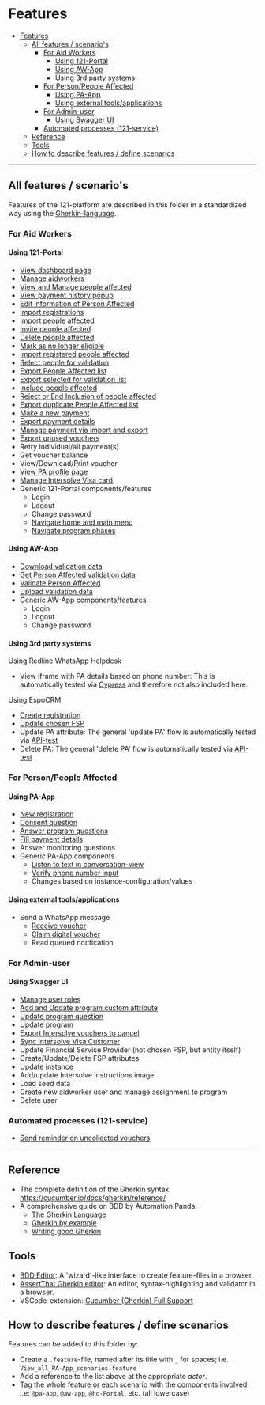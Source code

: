 # Features

<!-- TOC: -->

- [Features](#features)
  - [All features / scenario's](#all-features--scenarios)
    - [For Aid Workers](#for-aid-workers)
      - [Using 121-Portal](#using-121-portal)
      - [Using AW-App](#using-aw-app)
      - [Using 3rd party systems](#using-3rd-party-systems)
    - [For Person/People Affected](#for-personpeople-affected)
      - [Using PA-App](#using-pa-app)
      - [Using external tools/applications](#using-external-toolsapplications)
    - [For Admin-user](#for-admin-user)
      - [Using Swagger UI](#using-swagger-ui)
    - [Automated processes (121-service)](#automated-processes-121-service)
  - [Reference](#reference)
  - [Tools](#tools)
  - [How to describe features / define scenarios](#how-to-describe-features--define-scenarios)

---

## All features / scenario's

Features of the 121-platform are described in this folder in a standardized way using the [Gherkin-language](https://cucumber.io/docs/gherkin/).

### For Aid Workers

#### Using 121-Portal

- [View dashboard page](121-Portal/View_dashboard_page.feature)
- [Manage aidworkers](121-Portal/Manage_aidworkers.feature)
- [View and Manage people affected](121-Portal/View_and_Manage_people_affected.feature)
- [View payment history popup](121-Portal/View_payment_history_popup.feature)
- [Edit information of Person Affected](121-Portal/Edit_Info_Person_Affected.feature)
- [Import registrations](121-Portal/Import_registrations.feature)
- [Import people affected](121-Portal/Import_people_affected.feature)
- [Invite people affected](121-Portal/Invite_people_affected.feature)
- [Delete people affected](121-Portal/Delete_people_affected.feature)
- [Mark as no longer eligible](121-Portal/Mark_as_no_longer_eligible.feature)
- [Import registered people affected](121-Portal/Import_people_affected.feature#L83)
- [Select people for validation](121-Portal/Select_people_for_validation.feature)
- [Export People Affected list](121-Portal/Export_PA_list.feature)
- [Export selected for validation list](121-Portal/Export_selected_for_validation_list.feature)
- [Include people affected](121-Portal/Include_people_affected.feature)
- [Reject or End Inclusion of people affected](121-Portal/Reject_or_End_inclusion_people_affected.feature)
- [Export duplicate People Affected list](121-Portal/Export_duplicate_people_affected_list.feature)
- [Make a new payment](121-Portal/Make_new_payment.feature)
- [Export payment details](121-Portal/Export_Payment_Details.feature)
- [Manage payment via import and export](121-Portal/Manage_payment_via_import_and_export)
- [Export unused vouchers](121-Portal/Export_unused_vouchers.feature)
- Retry individual/all payment(s)
- Get voucher balance
- View/Download/Print voucher
- [View PA profile page](121-Portal/View_PA_profile_page.feature)
- [Manage Intersolve Visa card](121-Portal/Manage_Intersolve_Visa_card.feature)
- Generic 121-Portal components/features
  - Login
  - Logout
  - Change password
  - [Navigate home and main menu](121-Portal/Navigate_home_and_main_menu.feature)
  - [Navigate program phases](121-Portal/Navigate_program_phases.feature)

#### Using AW-App

- [Download validation data](AW-App/Download_validation_data.feature)
- [Get Person Affected validation data](AW-App/Get_Person_Affected_Validation_Data.feature)
- [Validate Person Affected](AW-App/Validate_Person_Affected.feature)
- [Upload validation data](AW-App/Upload_validation_data.feature)
- Generic AW-App components/features
  - Login
  - Logout
  - Change password

#### Using 3rd party systems

Using Redline WhatsApp Helpdesk

- View iframe with PA details based on phone number: This is automatically tested via [Cypress](../interfaces/tests/cypress/e2e/HO-Portal/src/pa-details-iframe.cy.js) and therefore not also included here.

Using EspoCRM

- [Create registration](Create_Registration_From_espocrm.feature)
- [Update chosen FSP](Edit_chosen_FSP_of_PA_from_EspoCRM.feature)
- Update PA attribute: The general 'update PA' flow is automatically tested via [API-test](..\services\121-service\test\registrations\update-pa.test.ts)
- Delete PA: The general 'delete PA' flow is automatically tested via [API-test](..\services\121-service\test\espocrm\delete-pa.test.ts)

### For Person/People Affected

#### Using PA-App

- [New registration](PA-App/New_registration.feature)
- [Consent question](PA-App/Consent_question.feature)
- [Answer program questions](PA-App/Answer_program_questions.feature)
- [Fill payment details](PA-App/Fill_payment_details.feature)
- Answer monitoring questions
- Generic PA-App components
  - [Listen to text in conversation-view](PA-App/Listen_to_text_in_conversation-view.feature)
  - [Verify phone number input](PA-App/Verify_phone_number_input.feature)
  - Changes based on instance-configuration/values

#### Using external tools/applications

- Send a WhatsApp message
  - [Receive voucher](PA-App/Receive_Voucher.feature)
  - [Claim digital voucher](Other/Claim_digital_voucher.feature)
  - Read queued notification

### For Admin-user

#### Using Swagger UI

- [Manage user roles](Admin-user/Manage_Roles.feature)
- [Add and Update program custom attribute](Admin-user/Add_And_Update_program_custom_attribute.feature)
- [Update program question](Admin-user/Update_program_question.feature)
- [Update program](Admin-user/Update_program.feature)
- [Export Intersolve vouchers to cancel](Admin-user/Export_vouchers_to_cancel.feature)
- [Sync Intersolve Visa Customer](Admin-user/Sync_Intersolve_Visa_Customer.feature)
- Update Financial Service Provider (not chosen FSP, but entity itself)
- Create/Update/Delete FSP attributes
- Update instance
- Add/update Intersolve instructions image
- Load seed data
- Create new aidworker user and manage assignment to program
- Delete user

### Automated processes (121-service)

- [Send reminder on uncollected vouchers](Automated/Send_reminder_on_uncollected_voucher.feature)

---

## Reference

- The complete definition of the Gherkin syntax: <https://cucumber.io/docs/gherkin/reference/>
- A comprehensive guide on BDD by Automation Panda:
  - [The Gherkin Language](https://automationpanda.com/2017/01/26/bdd-101-the-gherkin-language/)
  - [Gherkin by example](https://automationpanda.com/2017/01/27/bdd-101-gherkin-by-example/)
  - [Writing good Gherkin](https://automationpanda.com/2017/01/30/bdd-101-writing-good-gherkin/)

## Tools

- [BDD Editor](http://www.bddeditor.com/editor): A 'wizard'-like interface to create feature-files in a browser.
- [AssertThat Gherkin editor](https://www.assertthat.com/gherkin_editor): An editor, syntax-highlighting and validator in a browser.
- VSCode-extension: [Cucumber (Gherkin) Full Support](https://marketplace.visualstudio.com/items?itemName=alexkrechik.cucumberautocomplete)

## How to describe features / define scenarios

Features can be added to this folder by:

- Create a `.feature`-file, named after its title with `_` for spaces;
  i.e. `View_all_PA-App_scenarios.feature`
- Add a reference to the list above at the appropriate _actor_.
- Tag the whole feature or each scenario with the components involved.
  i.e: `@pa-app`, `@aw-app`, `@ho-Portal`, etc. (all lowercase)
